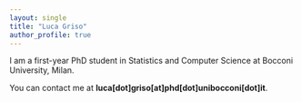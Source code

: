 ```yaml
---
layout: single
title: "Luca Griso"
author_profile: true
---
```


I am a first-year PhD student in Statistics and Computer Science at Bocconi University, Milan.

You can contact me at **luca[dot]griso[at]phd[dot]unibocconi[dot]it**.

